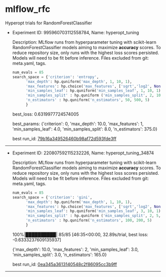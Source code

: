 # mlflow_rfc

Hyperopt trials for RandomForestClassifier

- Experiment ID: 995960703112558784, Name: hyperopt_tuning

  Description: MLflow runs from hyperparameter tuning with scikit-learn RandomForestClassifier models aiming to maximize **accuracy** scores. To reduce repository size, only runs with the highest loss scores persisted. Models will need to be fit before inference. Files excluded from git: meta.yaml, tags.

  ```python
  num_evals = 85
  search_space = {'criterion': 'entropy',
        'max_depth': hp.quniform('max_depth', 1, 10, 1),
        'max_features': hp.choice('max_features', ['sqrt','log2', None]),
        'min_samples_leaf': hp.quniform('min_samples_leaf', 1, 10, 1),
        'min_samples_split' : hp.quniform ('min_samples_split', 2, 10, 1),
        'n_estimators' : hp.quniform('n_estimators', 50, 500, 5)
        }
  ```

  best_loss: 0.6319977724574005

  best_params: {'criterion': 0, 'max_depth': 10.0, 'max_features': 1, 'min_samples_leaf': 4.0, 'min_samples_split': 8.0, 'n_estimators': 375.0}

  best run_id: [79b16a349526460b98af72d593fde3ff](./995960703112558784/79b16a349526460b98af72d593fde3ff/)

---

- Experiment ID: 220807592115232226, Name: hyperopt_tuning_34874

  Description: MLflow runs from hyperparameter tuning with scikit-learn RandomForestClassifier models aiming to maximize **accuracy** scores. To reduce repository size, only runs with the highest loss scores persisted. Models will need to be fit before inference. Files excluded from git: meta.yaml, tags.

  ```python
  num_evals = 85
  search_space = {'criterion': 'gini',
        'max_depth': hp.quniform('max_depth', 1, 10, 1),
        'max_features': hp.choice('max_features', ['sqrt','log2', None]),
        'min_samples_leaf': hp.quniform('min_samples_leaf', 3, 10, 1),
        'min_samples_split' : hp.quniform ('min_samples_split', 2, 5, 1),
        'n_estimators' : hp.quniform('n_estimators', 100, 200, 5)
        }
  ```

  100%|██████████| 85/85 [46:35<00:00, 32.89s/trial, best loss: -0.6333237609135937]

  {'max_depth': 10.0, 'max_features': 2, 'min_samples_leaf': 3.0, 'min_samples_split': 3.0, 'n_estimators': 165.0}

  best run_id: [0ea345a3613140548c2f86095cc3b9ff](./220807592115232226/0ea345a3613140548c2f86095cc3b9ff/)

---
